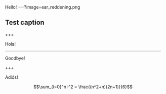 Hello!
---?image=ear_reddening.png
## Test caption
<!-- ![ear_reddening](ear_reddening.png) -->
<!-- <div style="width">
    <img src="https://raw.githubusercontent.com/maxpumperla/betago/hamburg-ai/ear_reddening.png">
</div> -->

+++

Hola!

<!-- ---
# Test multi-col

<div class="slide-wrapper">
  <div class="left-image">
      <img src="https://raw.githubusercontent.com/maxpumperla/betago/hamburg-ai/ear_reddening.png">
  </div>
  <div class="right-text">
    <p>Random Text</p>
  </div>
</div> -->

---

Goodbye!

+++

Adiós!

$$\sum_{i=0}^n i^2 = \frac{(n^2+n)(2n+1)}{6}$$
